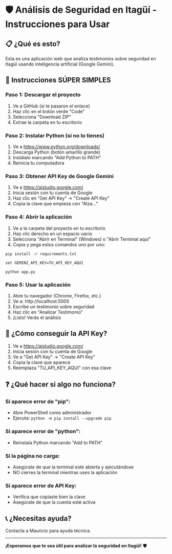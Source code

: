 # 🛡️ Análisis de Seguridad en Itagüí - Instrucciones para Usar

## 📋 ¿Qué es esto?
Esta es una aplicación web que analiza testimonios sobre seguridad en Itagüí usando inteligencia artificial (Google Gemini).

## 🚀 Instrucciones SÚPER SIMPLES

### Paso 1: Descargar el proyecto
1. Ve a GitHub (si te pasaron el enlace)
2. Haz clic en el botón verde "Code"
3. Selecciona "Download ZIP"
4. Extrae la carpeta en tu escritorio

### Paso 2: Instalar Python (si no lo tienes)
1. Ve a https://www.python.org/downloads/
2. Descarga Python (botón amarillo grande)
3. Instálalo marcando "Add Python to PATH"
4. Reinicia tu computadora

### Paso 3: Obtener API Key de Google Gemini
1. Ve a https://aistudio.google.com/
2. Inicia sesión con tu cuenta de Google
3. Haz clic en "Get API Key" → "Create API Key"
4. Copia la clave que empieza con "AIza..."

### Paso 4: Abrir la aplicación
1. Ve a la carpeta del proyecto en tu escritorio
2. Haz clic derecho en un espacio vacío
3. Selecciona "Abrir en Terminal" (Windows) o "Abrir Terminal aquí"
4. Copia y pega estos comandos uno por uno:

```
pip install -r requirements.txt
```

```
set GEMINI_API_KEY=TU_API_KEY_AQUI
```

```
python app.py
```

### Paso 5: Usar la aplicación
1. Abre tu navegador (Chrome, Firefox, etc.)
2. Ve a: http://localhost:5000
3. Escribe un testimonio sobre seguridad
4. Haz clic en "Analizar Testimonio"
5. ¡Listo! Verás el análisis

## 🔑 ¿Cómo conseguir la API Key?
1. Ve a https://aistudio.google.com/
2. Inicia sesión con tu cuenta de Google
3. Ve a "Get API Key" → "Create API Key"
4. Copia la clave que aparece
5. Reemplaza "TU_API_KEY_AQUI" con esa clave

## ❓ ¿Qué hacer si algo no funciona?

### Si aparece error de "pip":
- Abre PowerShell como administrador
- Ejecuta: `python -m pip install --upgrade pip`

### Si aparece error de "python":
- Reinstala Python marcando "Add to PATH"

### Si la página no carga:
- Asegúrate de que la terminal esté abierta y ejecutándose
- NO cierres la terminal mientras uses la aplicación

### Si aparece error de API Key:
- Verifica que copiaste bien la clave
- Asegúrate de que la cuenta esté activa

## 📞 ¿Necesitas ayuda?
Contacta a Mauricio para ayuda técnica.

---
**¡Esperamos que te sea útil para analizar la seguridad en Itagüí!** 🛡️
